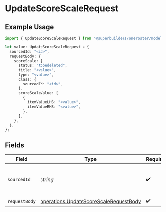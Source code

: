 # UpdateScoreScaleRequest

## Example Usage

```typescript
import { UpdateScoreScaleRequest } from "@superbuilders/oneroster/models/operations";

let value: UpdateScoreScaleRequest = {
  sourcedId: "<id>",
  requestBody: {
    scoreScale: {
      status: "tobedeleted",
      title: "<value>",
      type: "<value>",
      class: {
        sourcedId: "<id>",
      },
      scoreScaleValue: [
        {
          itemValueLHS: "<value>",
          itemValueRHS: "<value>",
        },
      ],
    },
  },
};
```

## Fields

| Field                                                                                            | Type                                                                                             | Required                                                                                         | Description                                                                                      |
| ------------------------------------------------------------------------------------------------ | ------------------------------------------------------------------------------------------------ | ------------------------------------------------------------------------------------------------ | ------------------------------------------------------------------------------------------------ |
| `sourcedId`                                                                                      | *string*                                                                                         | :heavy_check_mark:                                                                               | The sourcedId of the score scale to update                                                       |
| `requestBody`                                                                                    | [operations.UpdateScoreScaleRequestBody](../../models/operations/updatescorescalerequestbody.md) | :heavy_check_mark:                                                                               | N/A                                                                                              |